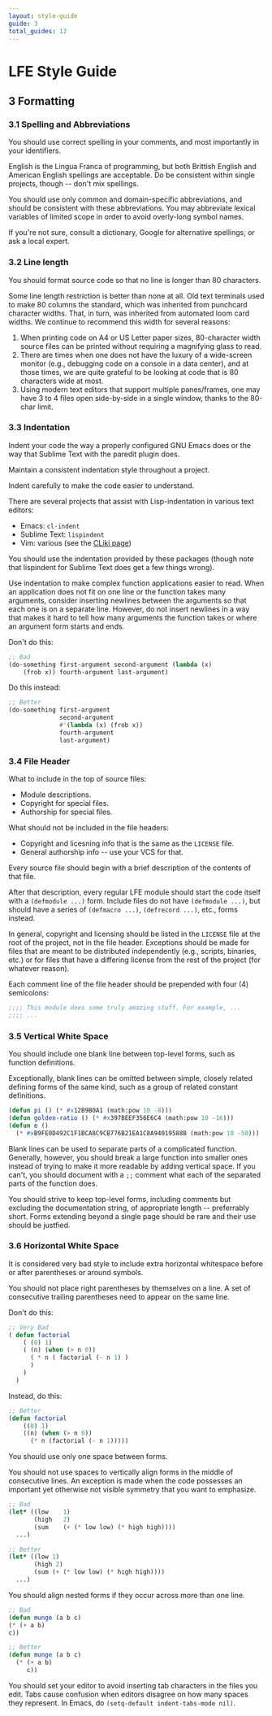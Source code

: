 ```yaml
---
layout: style-guide
guide: 3
total_guides: 12
---
```

# LFE Style Guide

## 3 Formatting

### 3.1 Spelling and Abbreviations

You should use correct spelling in your comments, and most importantly in
your identifiers.

English is the Lingua Franca of programming, but both Brittish English and
American English spellings are acceptable. Do be consistent within single
projects, though -- don't mix spellings.

You should use only common and domain-specific abbreviations, and should be
consistent with these abbreviations. You may abbreviate lexical variables of
limited scope in order to avoid overly-long symbol names.

If you're not sure, consult a dictionary, Google for alternative spellings,
or ask a local expert.

### 3.2 Line length

You should format source code so that no line is longer than 80 characters.

Some line length restriction is better than none at all. Old text
terminals used to make 80 columns the standard, which was inherited from
punchcard character widths. That, in turn, was inherited from automated
loom card widths. We continue to recommend this width for several reasons:

1. When printing code on A4 or US Letter paper sizes, 80-character width
   source files can be printed without requiring a magnifying glass to read.
1. There are times when one does not have the luxury of a wide-screen monitor
   (e.g., debugging code on a console in a data center), and at those times,
   we are quite grateful to be looking at code that is 80 characters wide at
   most.
1. Using modern text editors that support multiple panes/frames, one may have
   3 to 4 files open side-by-side in a single window, thanks to the 80-char
   limit.

### 3.3 Indentation

Indent your code the way a properly configured GNU Emacs does or the way that
Sublime Text with the paredit plugin does.

Maintain a consistent indentation style throughout a project.

Indent carefully to make the code easier to understand.

There are several projects that assist with Lisp-indentation in various text
editors:

* Emacs: ``cl-indent``
* Sublime Text: ``lispindent``
* Vim: various (see the <a href="http://www.cliki.net/vim">CLiki page</a>)

You should use the indentation provided by these packages (though note that
lispindent for Sublime Text does get a few things wrong).

Use indentation to make complex function applications easier to read. When
an application does not fit on one line or the function takes many
arguments, consider inserting newlines between the arguments so that each
one is on a separate line. However, do not insert newlines in a way that
makes it hard to tell how many arguments the function takes or where an
argument form starts and ends.

Don't do this:

```cl
;; Bad
(do-something first-argument second-argument (lambda (x)
    (frob x)) fourth-argument last-argument)
```

Do this instead:

```cl
;; Better
(do-something first-argument
              second-argument
              #'(lambda (x) (frob x))
              fourth-argument
              last-argument)
```

### 3.4 File Header

What to include in the top of source files:

* Module descriptions.
* Copyright for special files.
* Authorship for special files.

What should not be included in the file headers:

* Copyright and licesning info that is the same as the ``LICENSE`` file.
* General authorship info -- use your VCS for that.

Every source file should begin with a brief description of the contents of
that file.

After that description, every regular LFE module should start the code
itself with a ``(defmodule ...)`` form. Include files do not have
``(defmodule ...)``, but should have a series of ``(defmacro ...)``,
``(defrecord ...)``, etc., forms instead.

In general, copyright and licensing should be listed in the ``LICENSE`` file
at the root of the project, not in the file header. Exceptions should be
made for files that are meant to be distributed independently (e.g.,
scripts, binaries, etc.) or for files that have a differing license from the
rest of the project (for whatever reason).

Each comment line of the file header should be prepended with four (4)
semicolons:

```cl
;;;; This module does some truly amazing stuff. For example, ...
;;;; ...
```

### 3.5 Vertical White Space

You should include one blank line between top-level forms, such as function
definitions.

Exceptionally, blank lines can be omitted between simple, closely related
defining forms of the same kind, such as a group of related constant
definitions.

```cl
(defun pi () (* #x12B9B0A1 (math:pow 10 -8)))
(defun golden-ratio () (* #x397BEEF356E6C4 (math:pow 10 -16)))
(defun e ()
  (* #xB9FE0D492C1F1BCA8C9CB776B21EA1C8A94019588B (math:pow 10 -50)))
```

Blank lines can be used to separate parts of a complicated function.
Generally, however, you should break a large function into smaller ones
instead of trying to make it more readable by adding vertical space. If you
can't, you should document with a ``;;`` comment what each of the separated
parts of the function does.

You should strive to keep top-level forms, including comments but excluding
the documentation string, of appropriate length -- preferrably short. Forms
extending beyond a single page should be rare and their use should be
justfied.

### 3.6 Horizontal White Space

It is considered very bad style to include extra horizontal whitespace
before or after parentheses or around symbols.

You should not place right parentheses by themselves on a line. A set of
consecutive trailing parentheses need to appear on the same line.

Don't do this:

```cl
;; Very Bad
( defun factorial
    ( (0) 1)
    ( (n) (when (> n 0))
      ( * n ( factorial (- n 1) )
      )
    )
  )
```

Instead, do this:

```cl
;; Better
(defun factorial
    ((0) 1)
    ((n) (when (> n 0))
      (* n (factorial (- n 1)))))
```

You should use only one space between forms.

You should not use spaces to vertically align forms in the middle of
consecutive lines. An exception is made when the code possesses an important
yet otherwise not visible symmetry that you want to emphasize.

```cl
;; Bad
(let* ((low    1)
       (high   2)
       (sum    (+ (* low low) (* high high))))
  ...)
```

```cl
;; Better
(let* ((low 1)
       (high 2)
       (sum (+ (* low low) (* high high))))
  ...)
```

You should align nested forms if they occur across more than one line.

```cl
;; Bad
(defun munge (a b c)
(* (+ a b)
c))
```

```cl
;; Better
(defun munge (a b c)
  (* (+ a b)
     c))
```

You should set your editor to avoid inserting tab characters in the files you
edit. Tabs cause confusion when editors disagree on how many spaces they
represent. In Emacs, do ``(setq-default indent-tabs-mode nil)``.
